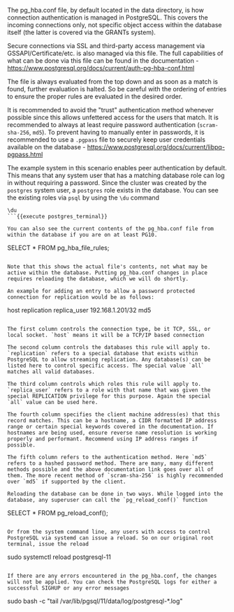 
The pg_hba.conf file, by default located in the data directory, is how connection authentication is managed in PostgreSQL. This covers the incoming connections only, not specific object access within the database itself (the latter is covered via the GRANTs system).

Secure connections via SSL and third-party access management via GSSAPI/Certificate/etc. is also managed via this file. The full capabilities of what can be done via this file can be found in the documentation - https://www.postgresql.org/docs/current/auth-pg-hba-conf.html

The file is always evaluated from the top down and as soon as a match is found, further evaluation is halted. So be careful with the ordering of entries to ensure the proper rules are evaluated in the desired order.

It is recommended to avoid the "trust" authentication method whenever possible since this allows unfettered access for the users that match. It is recommended to always at least require password authentication (`scram-sha-256`, `md5`). To prevent having to manually enter in passwords, it is recommended to use a `.pgpass` file to securely keep user credentials available on the database - https://www.postgresql.org/docs/current/libpq-pgpass.html

The example system in this scenario enables peer authentication by default. This means that any system user that has a matching database role can log in without requiring a password. Since the cluster was created by the `postgres` system user, a `postgres` role exists in the database. You can see the existing roles via `psql` by using the `\du` command
```
\du
```{{execute postgres_terminal}}

You can also see the current contents of the pg_hba.conf file from within the database if you are on at least PG10. 
```
SELECT * FROM pg_hba_file_rules;
```{{execute T2}}

Note that this shows the actual file's contents, not what may be active within the database. Putting pg_hba.conf changes in place requires reloading the database, which we will do shortly.

An example for adding an entry to allow a password protected connection for replication would be as follows:
```
host  replication  replica_user  192.168.1.201/32  md5
```

The first column controls the connection type, be it TCP, SSL, or local socket. `host` means it will be a TCP/IP based connection

The second column controls the databases this rule will apply to. `replication` refers to a special database that exists within PostgreSQL to allow streaming replication. Any database(s) can be listed here to control specific access. The special value `all` matches all valid databases.

The third column controls which roles this rule will apply to. `replica_user` refers to a role with that name that was given the special REPLICATION privilege for this purpose. Again the special `all` value can be used here.

The fourth column specifies the client machine address(es) that this record matches. This can be a hostname, a CIDR formatted IP address range or certain special keywords covered in the documentation. If hostnames are being used, ensure reverse name resolution is working properly and performant. Recommend using IP address ranges if possible.

The fifth column refers to the authentication method. Here `md5` refers to a hashed password method. There are many, many different methods possible and the above documentation link goes over all of them. The more recent method of `scram-sha-256` is highly recommended over `md5` if supported by the client.

Reloading the database can be done in two ways. While logged into the database, any superuser can call the `pg_reload_conf()` function
```
SELECT * FROM pg_reload_conf();
```{{execute T2}}

Or from the system command line, any users with access to control PostgreSQL via systemd can issue a reload. So on our original root terminal, issue the reload
```
sudo systemctl reload postgresql-11
```{{execute T1}}

If there are any errors encountered in the pg_hba.conf, the changes will not be applied. You can check the PostgreSQL logs for either a successful SIGHUP or any error messages
```
sudo bash -c "tail /var/lib/pgsql/11/data/log/postgresql-*.log"
```{{execute}}



